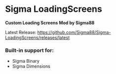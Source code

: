 # Sigma LoadingScreens

**Custom Loading Screens Mod by Sigma88**


Latest Release: https://github.com/Sigma88/Sigma-LoadingScreens/releases/latest



### Built-in support for:

- Sigma Binary
- Sigma Dimensions
